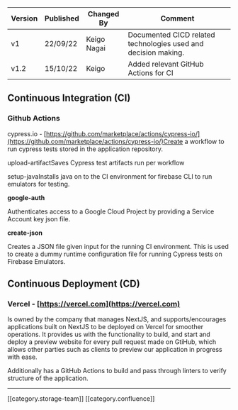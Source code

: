 

|  **Version**  |  **Published**  |  **Changed By**  |  **Comment**  | 
|  --- |  --- |  --- |  --- | 
| v1 | 22/09/22 | Keigo Nagai | Documented CICD related technologies used and decision making. | 
| v1.2 | 15/10/22 | Keigo | Added relevant GitHub Actions for CI | 


## Continuous Integration (CI)

### Github Actions
cypress.io - [https://github.com/marketplace/actions/cypress-io/](https://github.com/marketplace/actions/cypress-io/)Create a workflow to run cypress tests stored in the application repository.

upload-artifactSaves Cypress test artifacts run per workflow

setup-javaInstalls java on to the CI environment for firebase CLI to run emulators for testing.

 **google-auth** 

Authenticates access to a Google Cloud Project by providing a Service Account key json file. 

 **create-json** 

Creates a JSON file given input for the running CI environment. This is used to create a dummy runtime configuration file for running Cypress tests on Firebase Emulators.


## Continuous Deployment (CD)

### Vercel - [https://vercel.com](https://vercel.com)
Is owned by the company that manages NextJS, and supports/encourages applications built on NextJS to be deployed on Vercel for smoother operations. It provides us with the functionality to build, and start and deploy a preview website for every pull request made on GtiHub, which allows other parties such as clients to preview our application in progress with ease. 

Additionally has a GitHub Actions to build and pass through linters to verify structure of the application.



*****

[[category.storage-team]] 
[[category.confluence]] 
